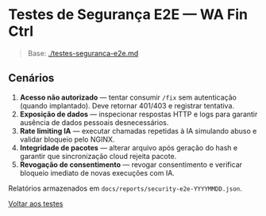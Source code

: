 <!-- proj/04-testes-e-validacao/testes-seguranca-e2e-spec.md -->
# Testes de Segurança E2E — WA Fin Ctrl

> Base: [./testes-seguranca-e2e.md](./testes-seguranca-e2e.md)

## Cenários
1. **Acesso não autorizado** — tentar consumir `/fix` sem autenticação (quando implantado). Deve retornar 401/403 e registrar tentativa.
2. **Exposição de dados** — inspecionar respostas HTTP e logs para garantir ausência de dados pessoais desnecessários.
3. **Rate limiting IA** — executar chamadas repetidas à IA simulando abuso e validar bloqueio pelo NGINX.
4. **Integridade de pacotes** — alterar arquivo após geração do hash e garantir que sincronização cloud rejeita pacote.
5. **Revogação de consentimento** — revogar consentimento e verificar bloqueio imediato de novas execuções com IA.

Relatórios armazenados em `docs/reports/security-e2e-YYYYMMDD.json`.

[Voltar aos testes](README-spec.md)
